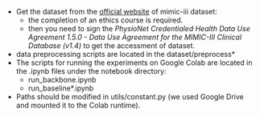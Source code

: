 - Get the dataset from the [official website](https://mimic.mit.edu/) of mimic-iii dataset:
  - the completion of an ethics course is required.
  - then you need to sign the *PhysioNet Credentialed Health
Data Use Agreement 1.5.0 - Data Use Agreement for the
MIMIC-III Clinical Database (v1.4)* to get the accessment of dataset. 
- data preprocessing scripts are located in the dataset/preprocess*
- The scripts for running the experiments on Google Colab are located in the .ipynb files under the notebook directory:
  - run_backbone.ipynb
  - run_baseline*.ipynb
- Paths should be modified in utils/constant.py (we used Google Drive and mounted it to the Colab runtime).